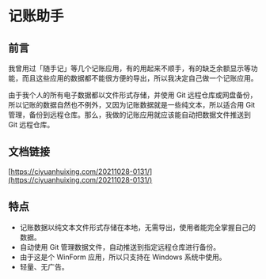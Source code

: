 # 记账助手

## 前言

我曾用过「随手记」等几个记账应用，有的用起来不顺手，有的缺乏余额显示等功能，而且这些应用的数据都不能很方便的导出，所以我决定自己做一个记账应用。

由于我个人的所有电子数据都以文件形式存储，并使用 Git 远程仓库或网盘备份，所以记账的数据自然也不例外，又因为记账数据就是一些纯文本，所以适合用 Git 管理，备份到远程仓库。那么，我做的记账应用就应该能自动把数据文件推送到 Git 远程仓库。

## 文档链接

[https://ciyuanhuixing.com/20211028-0131/](https://ciyuanhuixing.com/20211028-0131/)

## 特点

- 记账数据以纯文本文件形式存储在本地，无需导出，使用者能完全掌握自己的数据。
- 自动使用 Git 管理数据文件，自动推送到指定远程仓库进行备份。
- 由于这是个 WinForm 应用，所以只支持在 Windows 系统中使用。
- 轻量、无广告。

